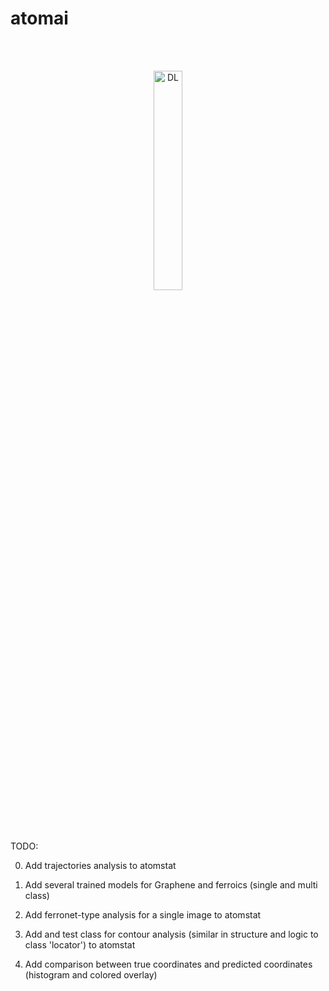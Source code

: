 # atomai

<br><br>
<p align="center">
  <img src="https://github.com/ziatdinovmax/atomai/blob/master/AtomAI_logo.png" width="30%" title="DL">
<p align="justify">
<br><br>

TODO:

0) Add trajectories analysis to atomstat

1) Add several trained models for Graphene and ferroics (single and multi class)

2) Add ferronet-type analysis for a single image to atomstat

3) Add and test class for contour analysis (similar in structure and logic to class 'locator') to atomstat

4) Add comparison between true coordinates and predicted coordinates (histogram and colored overlay)
